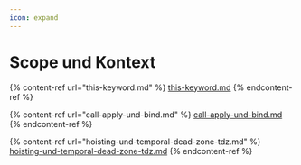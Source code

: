 ```yaml
---
icon: expand
---
```


# Scope und Kontext

{% content-ref url="this-keyword.md" %}
[this-keyword.md](this-keyword.md)
{% endcontent-ref %}

{% content-ref url="call-apply-und-bind.md" %}
[call-apply-und-bind.md](call-apply-und-bind.md)
{% endcontent-ref %}

{% content-ref url="hoisting-und-temporal-dead-zone-tdz.md" %}
[hoisting-und-temporal-dead-zone-tdz.md](hoisting-und-temporal-dead-zone-tdz.md)
{% endcontent-ref %}
